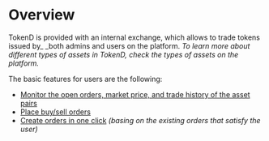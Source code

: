 
# Overview

TokenD is provided with an internal exchange, which allows to trade tokens issued by_ _both admins and users on the platform. _To learn more about different types of assets in TokenD, check the types of assets on the platform._

The basic features for users are the following: 



*  [Monitor the open orders, market price, and trade history of the asset pairs](#heading=h.p2jpbzi8zkwk)
*  [Place buy/sell orders](#heading=h.3cpbrg379vqs)
*  [Create orders in one click](./create-orders-in-one-click.html) _(basing on the existing orders that satisfy the user)_


